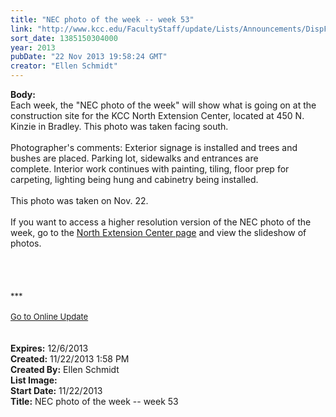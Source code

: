 ```yaml
---
title: "NEC photo of the week -- week 53"
link: "http://www.kcc.edu/FacultyStaff/update/Lists/Announcements/DispForm.aspx?ID=1341"
sort_date: 1385150304000
year: 2013
pubDate: "22 Nov 2013 19:58:24 GMT"
creator: "Ellen Schmidt"
---
```


<div><b>Body:</b> <div class="ExternalClass3A4F5135FBAA4F91832C5A56CFB29E66"><div>
<div>
<div>Each week, the &quot;NEC photo of the week&quot; will show what is going on at the construction site for the KCC North Extension Center, located at 450 N. Kinzie in Bradley. This photo was taken facing south.</div>
<div><br />Photographer's comments: Exterior signage is installed and trees and bushes are placed. Parking lot, sidewalks and entrances are complete. Interior work continues with painting, tiling, floor prep for carpeting, lighting being hung and cabinetry being installed.</div>
<div> </div>
<div></div>
<div>This photo was taken on Nov. 22.</div>
<div><br />If you want to access a higher resolution version of the NEC photo of the week, go to the <a href="/Community/Collegeinfo/collegelocations/Pages/nec.aspx">North Extension Center page</a> and view the slideshow of photos. </div>
<div></div>
<div></div>
<div></div>
<div></div>
<div></div>
<div></div>
<div></div>
<div>
<div></div>
<div></div>
<div></div>
<div></div>
<div></div>
<div></div>
<div></div>
<div></div>
<div></div>
<div></div>
<div></div>
<div></div>
<div> </div>
<div> </div>
<div> </div>
<div><br />
<div></div>
<div>
<div>
<div></div>
<div><font size="2">***</font></div>
<div><font size="2"></font> </div>
<div><font size="2"></font></div>
<div><font size="2"></font></div>
<div><font size="2"></font></div>
<div><font size="2"></font></div>
<div><font size="2"></font></div>
<div><font size="2"></font></div>
<div><font size="2"></font></div>
<div><font size="2"></font></div>
<div><font size="2"></font></div>
<div><font size="2"></font></div>
<div><font size="2"></font></div>
<div><font size="2"></font></div>
<div><font size="2"></font></div>
<div><font size="2"><a href="/FacultyStaff/update/Pages/dailyupdate.aspx">Go to Online Update</a></font></div>
<div></div>
<div><font size="2"></font> </div>
<div><font size="2"></font> </div></div></div></div></div></div></div></div></div>
<div><b>Expires:</b> 12/6/2013</div>
<div><b>Created:</b> 11/22/2013 1:58 PM</div>
<div><b>Created By:</b> Ellen Schmidt</div>
<div><b>List Image:</b> <a href="http://www.kcc.edu/SiteCollectionImages/NEC-2013-11-22.JPG"></a></div>
<div><b>Start Date:</b> 11/22/2013</div>
<div><b>Title:</b> NEC photo of the week -- week 53</div>
